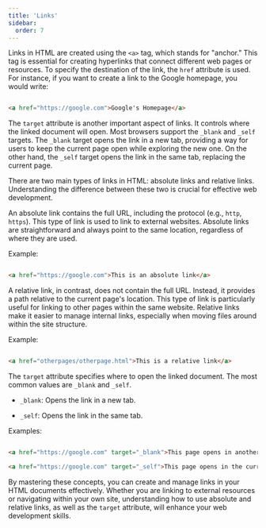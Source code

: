 ```yaml
---
title: 'Links'
sidebar:
  order: 7
---
```


 Links in HTML are created using the `<a>` tag, which stands for "anchor." This tag is essential for creating hyperlinks that connect different web pages or resources. To specify the destination of the link, the `href` attribute is used. For instance, if you want to create a link to the Google homepage, you would write:



```html

<a href="https://google.com">Google's Homepage</a>

```



The `target` attribute is another important aspect of links. It controls where the linked document will open. Most browsers support the `_blank` and `_self` targets. The `_blank` target opens the link in a new tab, providing a way for users to keep the current page open while exploring the new one. On the other hand, the `_self` target opens the link in the same tab, replacing the current page.



There are two main types of links in HTML: absolute links and relative links. Understanding the difference between these two is crucial for effective web development.





An absolute link contains the full URL, including the protocol (e.g., `http`, `https`). This type of link is used to link to external websites. Absolute links are straightforward and always point to the same location, regardless of where they are used.



Example:

```html

<a href="https://google.com">This is an absolute link</a>

```





A relative link, in contrast, does not contain the full URL. Instead, it provides a path relative to the current page's location. This type of link is particularly useful for linking to other pages within the same website. Relative links make it easier to manage internal links, especially when moving files around within the site structure.



Example:

```html

<a href="otherpages/otherpage.html">This is a relative link</a>

```





The `target` attribute specifies where to open the linked document. The most common values are `_blank` and `_self`.



- `_blank`: Opens the link in a new tab.

- `_self`: Opens the link in the same tab.



Examples:

```html

<a href="https://google.com" target="_blank">This page opens in another tab</a>

<a href="https://google.com" target="_self">This page opens in the current tab</a>

```



By mastering these concepts, you can create and manage links in your HTML documents effectively. Whether you are linking to external resources or navigating within your own site, understanding how to use absolute and relative links, as well as the `target` attribute, will enhance your web development skills.
